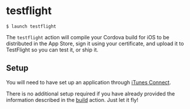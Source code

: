 # testflight

```shell
$ launch testflight
```

The `testflight` action will compile your Cordova build for iOS to be distributed in the App Store, sign it using your certificate, and upload it to TestFlight so you can test it, or ship it.

## Setup

You will need to have set up an application through [iTunes Connect](https://itunesconnect.apple.com).

There is no additional setup required if you have already provided the information described in the [build](actions/build.md) action. Just let it fly!
